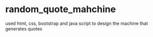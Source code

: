 # random_quote_mahchine
used html, css, bootstrap and java script to design the machine that generates quotes
